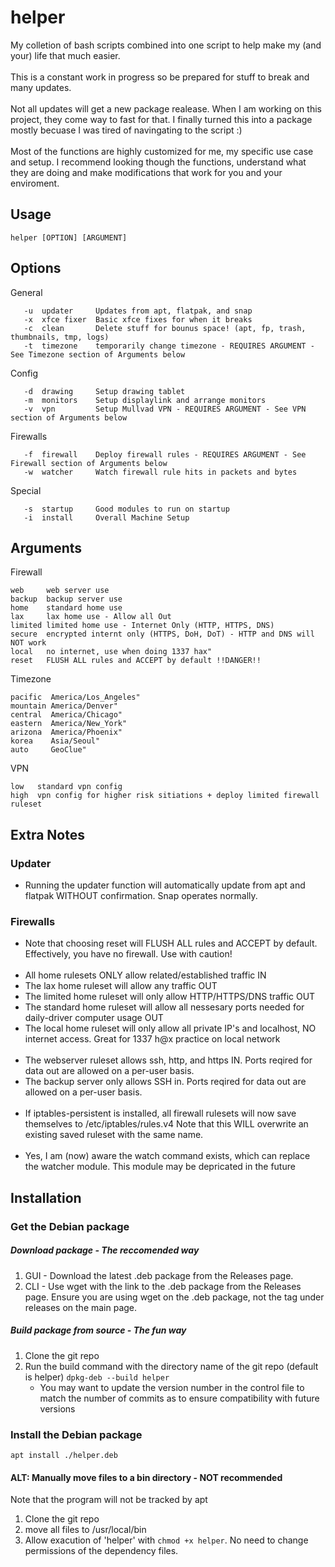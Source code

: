 # helper
My colletion of bash scripts combined into one script to help make my (and your) life that much easier.
<br>
<br>
This is a constant work in progress so be prepared for stuff to break and many updates.
<br>
<br>
Not all updates will get a new package realease. When I am working on this project, they come way to fast for that. I finally turned this into a package mostly becuase I was tired of navingating to the script :)
<br>
<br>
Most of the functions are highly customized for me, my specific use case and setup. I recommend looking though the functions, understand what they are doing and make modifications that work for you and your enviroment.
## Usage
```
helper [OPTION] [ARGUMENT]
```
## Options

General
```
   -u  updater     Updates from apt, flatpak, and snap
   -x  xfce fixer  Basic xfce fixes for when it breaks
   -c  clean       Delete stuff for bounus space! (apt, fp, trash, thumbnails, tmp, logs)
   -t  timezone    temporarily change timezone - REQUIRES ARGUMENT - See Timezone section of Arguments below
```
Config
```
   -d  drawing     Setup drawing tablet
   -m  monitors    Setup displaylink and arrange monitors
   -v  vpn         Setup Mullvad VPN - REQUIRES ARGUMENT - See VPN section of Arguments below
```
Firewalls
```
   -f  firewall    Deploy firewall rules - REQUIRES ARGUMENT - See Firewall section of Arguments below
   -w  watcher     Watch firewall rule hits in packets and bytes
  ```

Special
```
   -s  startup     Good modules to run on startup
   -i  install     Overall Machine Setup
```
## Arguments 
Firewall
```
web     web server use
backup  backup server use
home    standard home use
lax     lax home use - Allow all Out
limited limited home use - Internet Only (HTTP, HTTPS, DNS)
secure  encrypted internt only (HTTPS, DoH, DoT) - HTTP and DNS will NOT work
local   no internet, use when doing 1337 hax"
reset   FLUSH ALL rules and ACCEPT by default !!DANGER!!
```

Timezone
```
pacific  America/Los_Angeles"
mountain America/Denver"
central  America/Chicago"
eastern  America/New_York"
arizona  America/Phoenix"
korea    Asia/Seoul"
auto     GeoClue"
```

VPN
```
low   standard vpn config
high  vpn config for higher risk sitiations + deploy limited firewall ruleset
```
## Extra Notes

### Updater
* Running the updater function will automatically update from apt and flatpak WITHOUT confirmation. Snap operates normally.

### Firewalls
* Note that choosing reset will FLUSH ALL rules and ACCEPT by default. Effectively, you have no firewall. Use with caution!
<br><br>
* All home rulesets ONLY allow related/established traffic IN
* The lax home ruleset will allow any traffic OUT
* The limited home ruleset will only allow HTTP/HTTPS/DNS traffic OUT
* The standard home ruleset will allow all nessesary ports needed for daily-driver computer usage OUT
* The local home ruleset will only allow all private IP's and localhost, NO internet access. Great for 1337 h@x practice on local network
<br><br>
* The webserver ruleset allows ssh, http, and https IN. Ports reqired for data out are allowed on a per-user basis.
* The backup server only allows SSH in. Ports reqired for data out are allowed on a per-user basis.
<br><br>
* If iptables-persistent is installed, all firewall rulesets will now save themselves to /etc/iptables/rules.v4 Note that this WILL overwrite an existing saved ruleset with the same name. 
<br><br>
* Yes, I am (now) aware the watch command exists, which can replace the watcher module. This module may be depricated in the future


## Installation
### Get the Debian package
##### Download package - The reccomended way
1. GUI - Download the latest .deb package from the Releases page.
2. CLI - Use wget with the link to the .deb package from the Releases page. Ensure you are using wget on the .deb package, not the tag under releases on the main page.
##### Build package from source - The fun way
1. Clone the git repo
2. Run the build command with the directory name of the git repo (default is helper) ```dpkg-deb --build helper```
   * You may want to update the version number in the control file to match the number of commits as to ensure compatibility with future versions
### Install the Debian package
```
apt install ./helper.deb
```

#### ALT: Manually move files to a bin directory - NOT recommended
Note that the program will not be tracked by apt
1. Clone the git repo
2. move all files to /usr/local/bin
3. Allow exacution of 'helper' with ```chmod +x helper```. No need to change permissions of the dependency files. 
